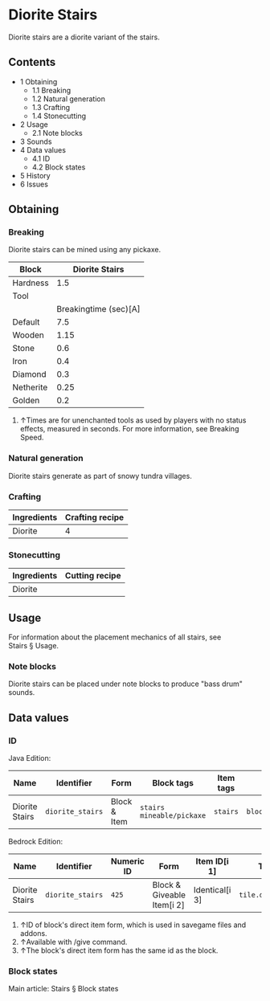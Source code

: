 # Diorite Stairs
Diorite stairs are a diorite variant of the stairs.

## Contents
- 1 Obtaining
	- 1.1 Breaking
	- 1.2 Natural generation
	- 1.3 Crafting
	- 1.4 Stonecutting
- 2 Usage
	- 2.1 Note blocks
- 3 Sounds
- 4 Data values
	- 4.1 ID
	- 4.2 Block states
- 5 History
- 6 Issues

## Obtaining
### Breaking
Diorite stairs can be mined using any pickaxe.

| Block     | Diorite Stairs        |
|-----------|-----------------------|
| Hardness  | 1.5                   |
| Tool      |                       |
|           | Breakingtime (sec)[A] |
| Default   | 7.5                   |
| Wooden    | 1.15                  |
| Stone     | 0.6                   |
| Iron      | 0.4                   |
| Diamond   | 0.3                   |
| Netherite | 0.25                  |
| Golden    | 0.2                   |

1. ↑Times are for unenchanted tools as used by players with no status effects, measured in seconds. For more information, see Breaking Speed.

### Natural generation
Diorite stairs generate as part of snowy tundra villages.

### Crafting
| Ingredients | Crafting recipe |
|-------------|-----------------|
| Diorite     | 4               |

### Stonecutting
| Ingredients | Cutting recipe |
|-------------|----------------|
| Diorite     |                |

## Usage
For information about the placement mechanics of all stairs, see Stairs § Usage.

### Note blocks
Diorite stairs can be placed under note blocks to produce "bass drum" sounds.

## Data values
### ID
Java Edition:

| Name           | Identifier       | Form         | Block tags                      | Item tags | Translation key                  |
|----------------|------------------|--------------|---------------------------------|-----------|----------------------------------|
| Diorite Stairs | `diorite_stairs` | Block & Item | `stairs`<br/>`mineable/pickaxe` | `stairs`  | `block.minecraft.diorite_stairs` |

Bedrock Edition:

| Name           | Identifier       | Numeric ID | Form                       | Item ID[i 1]   | Translation key            |
|----------------|------------------|------------|----------------------------|----------------|----------------------------|
| Diorite Stairs | `diorite_stairs` | `425`      | Block & Giveable Item[i 2] | Identical[i 3] | `tile.diorite_stairs.name` |

1. ↑ID of block's direct item form, which is used in savegame files and addons.
2. ↑Available with /give command.
3. ↑The block's direct item form has the same id as the block.

### Block states
Main article: Stairs § Block states
